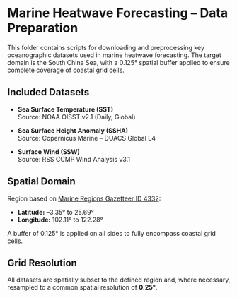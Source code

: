 # Marine Heatwave Forecasting – Data Preparation

This folder contains scripts for downloading and preprocessing key oceanographic datasets used in marine heatwave forecasting. The target domain is the South China Sea, with a 0.125° spatial buffer applied to ensure complete coverage of coastal grid cells.

## Included Datasets

- **Sea Surface Temperature (SST)**  
  Source: NOAA OISST v2.1 (Daily, Global)

- **Sea Surface Height Anomaly (SSHA)**  
  Source: Copernicus Marine – DUACS Global L4

- **Surface Wind (SSW)**  
  Source: RSS CCMP Wind Analysis v3.1

## Spatial Domain

Region based on [Marine Regions Gazetteer ID 4332](https://marineregions.org/gazetteer.php?p=details&id=4332):  
- **Latitude:** –3.35° to 25.69°  
- **Longitude:** 102.11° to 122.28°

A buffer of 0.125° is applied on all sides to fully encompass coastal grid cells.

## Grid Resolution

All datasets are spatially subset to the defined region and, where necessary, resampled to a common spatial resolution of **0.25°**.
